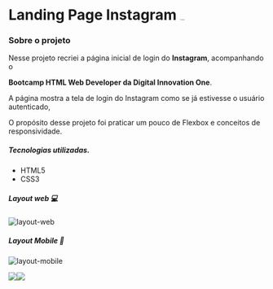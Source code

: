 # Landing Page Instagram <img src="C:\Users\Diego Rebouças\Desktop\instagram.png" alt="instagram" style="zoom:6%;" /> 

### Sobre o projeto

Nesse projeto recriei a página inicial de login do **Instagram**, acompanhando o 

**Bootcamp HTML Web Developer da Digital Innovation One**.

A página mostra a tela de login do Instagram como se já estivesse o usuário autenticado, 

O propósito desse projeto foi praticar um pouco de Flexbox e conceitos de responsividade.

##### Tecnologias utilizadas.

- HTML5
- CSS3

##### Layout web 💻

![layout-web](D:\Works\digital-innovation\landing-page-instagram\img\layout-web.png)

##### Layout Mobile 📱

![layout-mobile](D:\Works\digital-innovation\landing-page-instagram\img\layout-mobile.png)

[<img src="https://img.shields.io/badge/linkedin-%230077B5.svg?&style=for-the-badge&logo=linkedin&logoColor=white" />](https://www.linkedin.com/in/diegosreboucas/)[<img src = "https://img.shields.io/badge/instagram-%23E4405F.svg?&style=for-the-badge&logo=instagram&logoColor=white">](https://www.instagram.com/diegosreboucas/)

